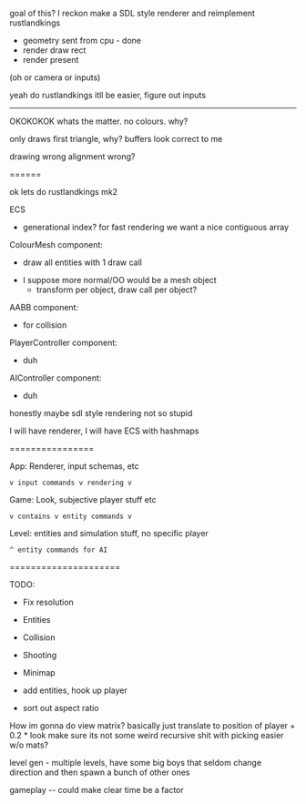 goal of this? I reckon make a SDL style renderer and reimplement rustlandkings

* geometry sent from cpu - done
* render draw rect
* render present

(oh or camera or inputs)

yeah do rustlandkings itll be easier, figure out inputs

--------

OKOKOKOK whats the matter.
no colours. why?

only draws first triangle, why?
buffers look correct to me

drawing wrong
alignment wrong?


======

ok lets do rustlandkings mk2

ECS
 - generational index? for fast rendering we want a nice contiguous array

ColourMesh component:
 - draw all entities with 1 draw call
 * I suppose more normal/OO would be a mesh object
   * transform per object, draw call per object?

AABB component:
 - for collision

PlayerController component:
 - duh

AIController component:
 - duh

 honestly maybe sdl style rendering not so stupid

 I will have renderer,
 I will have ECS with hashmaps

================

App: Renderer, input schemas, etc

    v input commands v rendering v

Game: Look, subjective player stuff etc

    v contains v entity commands v

Level: entities and simulation stuff, no specific player
    
    ^ entity commands for AI

=====================

TODO:
 - Fix resolution
 - Entities
 - Collision
 - Shooting
 - Minimap
 
 - add entities, hook up player
 - sort out aspect ratio

 How im gonna do view matrix?
basically just translate to position of player + 0.2 * look
make sure its not some weird recursive shit with picking
easier w/o mats?


level gen - multiple levels, have some big boys that seldom change direction and then spawn a bunch of other ones


gameplay -- could make clear time be a factor
